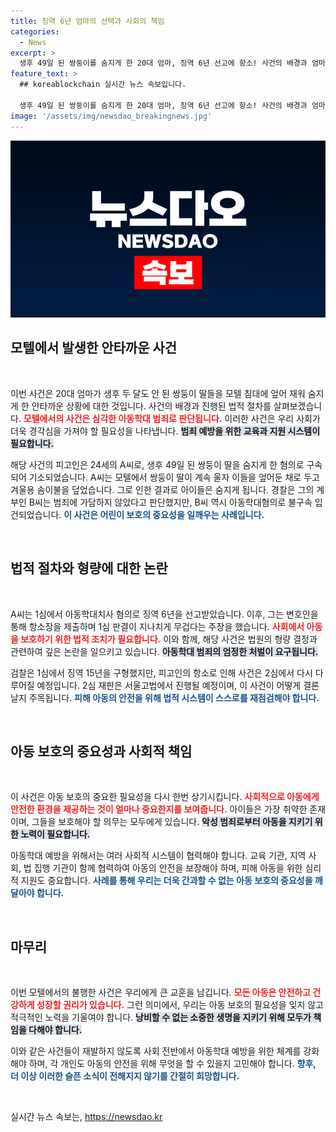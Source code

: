 ```yaml
---
title: 징역 6년 엄마의 선택과 사회의 책임
categories:
  - News
excerpt: >
  생후 49일 된 쌍둥이를 숨지게 한 20대 엄마, 징역 6년 선고에 항소! 사건의 배경과 엄마의 주장, 그리고 추가 학대 혐의까지 밝혀지는 법정의 전쟁이 시작된다!
feature_text: >
  ## koreablockchain 실시간 뉴스 속보입니다.

  생후 49일 된 쌍둥이를 숨지게 한 20대 엄마, 징역 6년 선고에 항소! 사건의 배경과 엄마의 주장, 그리고 추가 학대 혐의까지 밝혀지는 법정의 전쟁이 시작된다!
image: '/assets/img/newsdao_breakingnews.jpg'
---
```


<p><img src="/assets/img/newsdao_breakingnews.jpg" alt="koreablockchain 속보" /></p>

<h2 data-ke-size="size26">모텔에서 발생한 안타까운 사건</h2>

<p data-ke-size="size16">&nbsp;</p>

<p>이번 사건은 20대 엄마가 생후 두 달도 안 된 쌍둥이 딸들을 모텔 침대에 엎어 재워 숨지게 한 안타까운 상황에 대한 것입니다. 사건의 배경과 진행된 법적 절차를 살펴보겠습니다. <b><span style="color: #ee2323;">모텔에서의 사건은 심각한 아동학대 범죄로 판단됩니다.</b></span> 이러한 사건은 우리 사회가 더욱 경각심을 가져야 할 필요성을 나타냅니다. <b><span style="background-color: #21538527;">범죄 예방을 위한 교육과 지원 시스템이 필요합니다.</span></b></p>

<p>해당 사건의 피고인은 24세의 A씨로, 생후 49일 된 쌍둥이 딸을 숨지게 한 혐의로 구속되어 기소되었습니다. A씨는 모텔에서 쌍둥이 딸이 계속 울자 이들을 엎어둔 채로 두고 겨울용 솜이불을 덮었습니다. 그로 인한 결과로 아이들은 숨지게 됩니다. 경찰은 그의 계부인 B씨는 범죄에 가담하지 않았다고 판단했지만, B씨 역시 아동학대혐의로 불구속 입건되었습니다. <b><span style="color: #1a5490;">이 사건은 어린이 보호의 중요성을 일깨우는 사례입니다.</span></b></p>

<p data-ke-size="size16">&nbsp;</p>

<h2 data-ke-size="size26">법적 절차와 형량에 대한 논란</h2>

<p data-ke-size="size16">&nbsp;</p>

<p>A씨는 1심에서 아동학대치사 혐의로 징역 6년을 선고받았습니다. 이후, 그는 변호인을 통해 항소장을 제출하며 1심 판결이 지나치게 무겁다는 주장을 했습니다. <b><span style="color: #ee2323;">사회에서 아동을 보호하기 위한 법적 조치가 필요합니다.</b></span> 이와 함께, 해당 사건은 법원의 형량 결정과 관련하여 깊은 논란을 일으키고 있습니다. <b><span style="background-color: #21538527;">아동학대 범죄의 엄정한 처벌이 요구됩니다.</span></b></p>

<p>검찰은 1심에서 징역 15년을 구형했지만, 피고인의 항소로 인해 사건은 2심에서 다시 다루어질 예정입니다. 2심 재판은 서울고법에서 진행될 예정이며, 이 사건이 어떻게 결론날지 주목됩니다. <b><span style="color: #1a5490;">피해 아동의 안전을 위해 법적 시스템이 스스로를 재점검해야 합니다.</span></b></p>

<p data-ke-size="size16">&nbsp;</p>

<h2 data-ke-size="size26">아동 보호의 중요성과 사회적 책임</h2>

<p data-ke-size="size16">&nbsp;</p>

<p>이 사건은 아동 보호의 중요한 필요성을 다시 한번 상기시킵니다. <b><span style="color: #ee2323;">사회적으로 아동에게 안전한 환경을 제공하는 것이 얼마나 중요한지를 보여줍니다.</b></span> 아이들은 가장 취약한 존재이며, 그들을 보호해야 할 의무는 모두에게 있습니다. <b><span style="background-color: #21538527;">악성 범죄로부터 아동을 지키기 위한 노력이 필요합니다.</span></b></p>

<p>아동학대 예방을 위해서는 여러 사회적 시스템이 협력해야 합니다. 교육 기관, 지역 사회, 법 집행 기관이 함께 협력하여 아동의 안전을 보장해야 하며, 피해 아동을 위한 심리적 지원도 중요합니다. <b><span style="color: #1a5490;">사례를 통해 우리는 더욱 간과할 수 없는 아동 보호의 중요성을 깨달아야 합니다.</span></b></p>

<p data-ke-size="size16">&nbsp;</p>

<h2 data-ke-size="size26">마무리</h2>

<p data-ke-size="size16">&nbsp;</p>

<p>이번 모텔에서의 불행한 사건은 우리에게 큰 교훈을 남깁니다. <b><span style="color: #ee2323;">모든 아동은 안전하고 건강하게 성장할 권리가 있습니다.</b></span> 그런 의미에서, 우리는 아동 보호의 필요성을 잊지 않고 적극적인 노력을 기울여야 합니다. <b><span style="background-color: #21538527;">낭비할 수 없는 소중한 생명을 지키기 위해 모두가 책임을 다해야 합니다.</span></b></p>

<p>이와 같은 사건들이 재발하지 않도록 사회 전반에서 아동학대 예방을 위한 체계를 강화해야 하며, 각 개인도 아동의 안전을 위해 무엇을 할 수 있을지 고민해야 합니다. <b><span style="color: #1a5490;">향후, 더 이상 이러한 슬픈 소식이 전해지지 않기를 간절히 희망합니다.</span></b></p>

<p data-ke-size="size16">&nbsp;</p>
실시간 뉴스 속보는, <a href="https://newsdao.kr" rel="dofollow">https://newsdao.kr</a>


